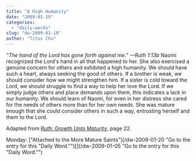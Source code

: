 ```yaml
---
title: "A High Humanity"
date: "2009-01-19"
categories: 
  - "daily-words"
slug: "dw-2009-01-19"
author: "Titus Chu"
---
```


_“The hand of the Lord has gone forth against me." —Ruth 1:13b_ Naomi recognized the Lord's hand in all that happened to her. She also exercised a genuine concern for others and exhibited a high humanity. We should have such a heart, always seeking the good of others. If a brother is weak, we should consider how we might strengthen him. If a sister is cold toward the Lord, we should struggle to find a way to help her love the Lord. If we simply judge others and place demands upon them, this indicates a lack in our humanity. We should learn of Naomi, for even in her distress she cared for the needs of others more than for her own needs. She was mature enough that she could consider others in such a way, entrusting herself and them to the Lord.

Adapted from [_Ruth: Growth Unto Maturity_](/book-ruth "Go to the entry for this book."), page 22.

Monday: ["Attached to the More Mature Saints”](/dw-2009-01-20 "Go to the entry for this "Daily Word."")[](/dw-2009-01-05 "Go to the entry for this "Daily Word."")
